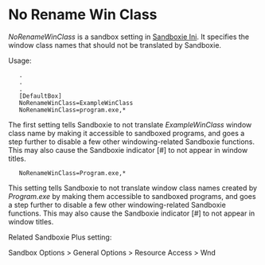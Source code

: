 # No Rename Win Class

_NoRenameWinClass_ is a sandbox setting in [Sandboxie Ini](SandboxieIni.md). It specifies the window class names that should not be translated by Sandboxie.

Usage:
```
   .
   .
   .
   [DefaultBox]
   NoRenameWinClass=ExampleWinClass
   NoRenameWinClass=program.exe,*
```

The first setting tells Sandboxie to not translate _ExampleWinClass_ window class name by making it accessible to sandboxed programs, and goes a step further to disable a few other windowing-related Sandboxie functions. This may also cause the Sandboxie indicator [#] to not appear in window titles.

```
   NoRenameWinClass=Program.exe,*
```

This setting tells Sandboxie to not translate window class names created by _Program.exe_ by making them accessible to sandboxed programs, and goes a step further to disable a few other windowing-related Sandboxie functions. This may also cause the Sandboxie indicator [#] to not appear in window titles.

Related Sandboxie Plus setting:

Sandbox Options > General Options > Resource Access > Wnd
